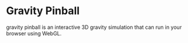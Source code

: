 # Gravity Pinball

gravity pinball is an interactive 3D gravity simulation that can run in your browser using WebGL.
